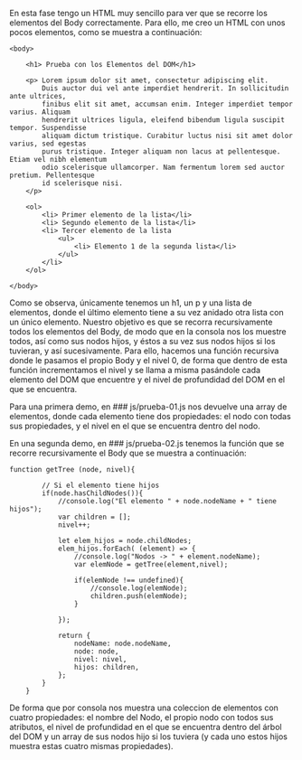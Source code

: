 

En esta fase tengo un HTML muy sencillo para ver que se recorre los elementos del Body correctamente. Para ello, me creo un HTML con unos
pocos elementos, como se muestra a continuación:

```
<body>    

    <h1> Prueba con los Elementos del DOM</h1>

    <p> Lorem ipsum dolor sit amet, consectetur adipiscing elit.
        Duis auctor dui vel ante imperdiet hendrerit. In sollicitudin ante ultrices,
        finibus elit sit amet, accumsan enim. Integer imperdiet tempor varius. Aliquam
        hendrerit ultrices ligula, eleifend bibendum ligula suscipit tempor. Suspendisse
        aliquam dictum tristique. Curabitur luctus nisi sit amet dolor varius, sed egestas
        purus tristique. Integer aliquam non lacus at pellentesque. Etiam vel nibh elementum
        odio scelerisque ullamcorper. Nam fermentum lorem sed auctor pretium. Pellentesque
        id scelerisque nisi.
    </p>

    <ol>
        <li> Primer elemento de la lista</li>
        <li> Segundo elemento de la lista</li>
        <li> Tercer elemento de la lista
            <ul>
                <li> Elemento 1 de la segunda lista</li>
            </ul>
        </li>
    </ol>

</body>
```

Como se observa, únicamente tenemos un h1, un p y una lista de elementos, donde el último elemento tiene a su vez anidado
otra lista con un único elemento.
Nuestro objetivo es que se recorra recursivamente todos los elementos del Body, de modo que en la consola nos los muestre todos, así como
sus nodos hijos, y éstos a su vez sus nodos hijos si los tuvieran, y así sucesivamente.
Para ello, hacemos una función recursiva donde le pasamos el propio Body y el nivel 0, de forma que dentro de esta función incrementamos 
el nivel y se llama a misma pasándole cada elemento del DOM que encuentre y el nivel de profundidad del DOM en el que se encuentra.

Para una primera demo, en  ### js/prueba-01.js nos devuelve una array de elementos, donde cada elemento tiene dos propiedades: el nodo
con todas sus propiedades, y el nivel en el que se encuentra dentro del nodo.

En una segunda demo, en ### js/prueba-02.js tenemos la función que se recorre recursivamente el Body que se muestra a continuación:

```
function getTree (node, nivel){

        // Si el elemento tiene hijos
        if(node.hasChildNodes()){
            //console.log("El elemento " + node.nodeName + " tiene hijos");
            var children = [];
            nivel++;

            let elem_hijos = node.childNodes;
            elem_hijos.forEach( (element) => {
                //console.log("Nodos -> " + element.nodeName);
                var elemNode = getTree(element,nivel);

                if(elemNode !== undefined){
                    //console.log(elemNode);
                    children.push(elemNode);
                }

            });

            return {
                nodeName: node.nodeName,
                node: node,
                nivel: nivel,
                hijos: children,
            };
        }
    }
```

De forma que por consola nos muestra una coleccion de elementos con cuatro propiedades: el nombre del Nodo, el propio nodo con todos sus
atributos, el nivel de profundidad en el que se encuentra dentro del árbol del DOM y un array de sus nodos hijo si los tuviera (y cada uno 
estos hijos muestra estas cuatro mismas propiedades).









